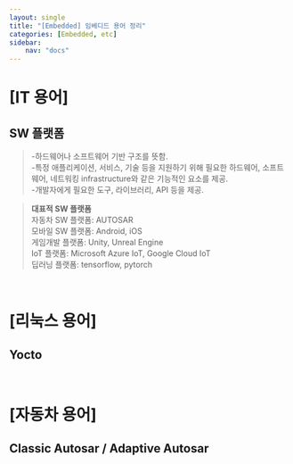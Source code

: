 ```yaml
---
layout: single
title: "[Embedded] 임베디드 용어 정리"
categories: [Embedded, etc]
sidebar:
    nav: "docs"
---
```


# **[IT 용어]**
## SW 플랫폼
> -하드웨어나 소프트웨어 기반 구조를 뜻함. <br/>
> -특정 애플리케이션, 서비스, 기술 등을 지원하기 위해 필요한 하드웨어, 소프트웨어, 네트워킹 infrastructure와 같은 기능적인 요소를 제공. <br/>
> -개발자에게 필요한 도구, 라이브러리, API 등을 제공. <br/>

> **대표적 SW 플랫폼** <br/>
> 자동차 SW 플랫폼: AUTOSAR <br/>
> 모바일 SW 플랫폼: Android, iOS <br/>
> 게임개발 플랫폼: Unity, Unreal Engine <br/>
> IoT 플랫폼: Microsoft Azure IoT, Google Cloud IoT <br/>
> 딥러닝 플랫폼: tensorflow, pytorch <br/>

<br/>

# **[리눅스 용어]**
## Yocto

<br/>

# **[자동차 용어]**
## Classic Autosar / Adaptive Autosar






